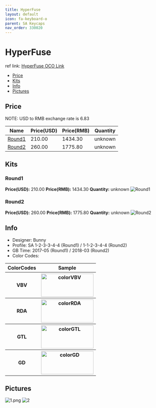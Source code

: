 ```yaml
---
title: HyperFuse 
layout: default
icon: fa-keyboard-o
parent: SA Keycaps
nav_order: 330020
---
```


# HyperFuse 

ref link: [HyperFuse OCO Link](https://www.originativeco.com/products/sa-hyperfuse)

* [Price](#price)
* [Kits](#kits)
* [Info](#info)
* [Pictures](#pictures)


## Price  
NOTE: USD to RMB exchange rate is 6.83

| Name          | Price(USD)    |  Price(RMB) |  Quantity |
| ------------- | ------------- |  ---------- |  -------- |
|[Round1](#round1)|210.00|1434.30|unknown|
|[Round2](#round2)|260.00|1775.80|unknown|


## Kits
### Round1
**Price(USD):** 210.00    **Price(RMB):** 1434.30    **Quantity:** unknown
<img src="{{ 'assets/images/sa-keycaps/hyperfuse/kits_pics/round1.png' | relative_url }}" alt="Round1" class="image featured">

### Round2
**Price(USD):** 260.00    **Price(RMB):** 1775.80    **Quantity:** unknown
<img src="{{ 'assets/images/sa-keycaps/hyperfuse/kits_pics/round2.png' | relative_url }}" alt="Round2" class="image featured">


## Info
* Designer: Bunny 
* Profile: SA 1-2-3-3-4-4 (Round1) / 1-1-2-3-4-4 (Round2)
* GB Time: 2017-05 (Round1) /  2018-03 (Round2)
* Color Codes: 
<table style="width:100%">
  <tr>
    <th>ColorCodes</th>
    <th>Sample</th>
  </tr>
  <tr>
    <th>VBV</th>
    <th><img src="{{ 'assets/images/sa-keycaps/SP_ColorCodes/abs/SP_Abs_ColorCodes_VBV.png' | relative_url }}" alt="colorVBV" height="75" width="170"></th>
  </tr>
  <tr>
    <th>RDA</th>
    <th><img src="{{ 'assets/images/sa-keycaps/SP_ColorCodes/abs/SP_Abs_ColorCodes_RDA.png' | relative_url }}" alt="colorRDA" height="75" width="170"></th>
  </tr>
  <tr>
    <th>GTL</th>
    <th><img src="{{ 'assets/images/sa-keycaps/SP_ColorCodes/abs/SP_Abs_ColorCodes_GTL.png' | relative_url }}" alt="colorGTL" height="75" width="170"></th>
  </tr>
  <tr>
    <th>GD</th>
    <th><img src="{{ 'assets/images/sa-keycaps/SP_ColorCodes/abs/SP_Abs_ColorCodes_GD.png' | relative_url }}" alt="colorGD" height="75" width="170"></th>
  </tr>
</table>


## Pictures
<img src="{{ 'assets/images/sa-keycaps/hyperfuse/rendering_pics/1.png' | relative_url }}" alt="1.png" class="image featured">
<img src="{{ 'assets/images/sa-keycaps/hyperfuse/rendering_pics/2.jpg' | relative_url }}" alt="2" class="image featured">
